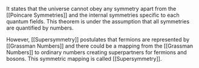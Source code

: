 It states that the universe cannot obey any symmetry apart from the [[Poincare Symmetries]] and the internal symmetries specific to each quantum fields. This theorem is under the assumption that all symmetries are quantified by numbers.

However, [[Supersymmetry]] postulates that fermions are represented by [[Grassman Numbers]] and there could be a mapping from the [[Grassman Numbers]] to ordinary numbers creating superpartners for fermions and bosons. This symmetric mapping is called [[Supersymmetry]].
